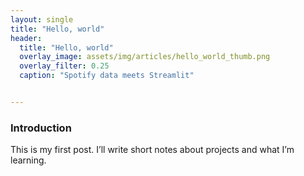 ```yaml
---
layout: single
title: "Hello, world"
header:
  title: "Hello, world"
  overlay_image: assets/img/articles/hello_world_thumb.png
  overlay_filter: 0.25
  caption: "Spotify data meets Streamlit"


---
```

### Introduction
This is my first post. I’ll write short notes about projects and what I’m learning.

